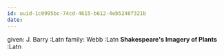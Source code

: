 ```yaml
---
id: uuid-1c0995bc-74cd-4615-b612-4eb5246f321b
date: 
---
```


given: J. Barry :Latn
family: Webb :Latn
**Shakespeare's Imagery of Plants** :Latn